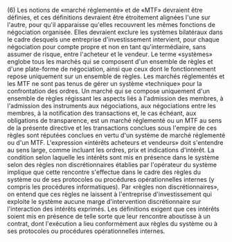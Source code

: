 (6) Les notions de «marché réglementé» et de «MTF» devraient être définies, et ces définitions devraient être étroitement alignées l'une sur l'autre, pour qu'il apparaisse qu'elles recouvrent les mêmes fonctions de négociation organisée. Elles devraient exclure les systèmes bilatéraux dans le cadre desquels une entreprise d'investissement intervient, pour chaque négociation pour compte propre et non en tant qu'intermédiaire, sans assumer de risque, entre l'acheteur et le vendeur. Le terme «systèmes» englobe tous les marchés qui se composent d'un ensemble de règles et d'une plate-forme de négociation, ainsi que ceux dont le fonctionnement repose uniquement sur un ensemble de règles. Les marchés réglementés et les MTF ne sont pas tenus de gérer un système «technique» pour la confrontation des ordres. Un marché qui se compose uniquement d'un ensemble de règles régissant les aspects liés à l'admission des membres, à l'admission des instruments aux négociations, aux négociations entre les membres, à la notification des transactions et, le cas échéant, aux obligations de transparence, est un marché réglementé ou un MTF au sens de la présente directive et les transactions conclues sous l'empire de ces règles sont réputées conclues en vertu d'un système de marché réglementé ou d'un MTF. L'expression «intérêts acheteurs et vendeurs» doit s'entendre au sens large, comme incluant les ordres, prix et indications d'intérêt. La condition selon laquelle les intérêts sont mis en présence dans le système selon des règles non discrétionnaires établies par l'opérateur du système implique que cette rencontre s'effectue dans le cadre des règles du système ou de ses protocoles ou procédures opérationnelles internes (y compris les procédures informatiques). Par «règles non discrétionnaires», on entend que ces règles ne laissent à l'entreprise d'investissement qui exploite le système aucune marge d'intervention discrétionnaire sur l'interaction des intérêts exprimés. Les définitions exigent que ces intérêts soient mis en présence de telle sorte que leur rencontre aboutisse à un contrat, dont l'exécution a lieu conformément aux règles du système ou à ses protocoles ou procédures opérationnelles internes.